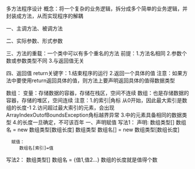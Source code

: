 多方法程序设计
概念：将一个复杂的业务逻辑，拆分成多个简单的业务逻辑，并封装成方法，从而实现程序的解耦

一、主调方法、被调方法


二、实际参数、形式参数

三、方法的重载：一个类中可以有多个重名的方法
	前提：1.方法名相同  2.参数个数或参数类型不同 3.与返回值无关

四、返回值
   return关键字：1.结束程序的运行 2.返回一个具体的值
   注意：如果方法中要使用return返回具体的值，则方法上要声明返回具体的值得数据类型
   
数组：
  变量：存储数据的容器，存储在栈区，空间不连续
  数组：也是存储数据的容器，存储的堆区，空间连续
        注意：1.的索引|角标 从0开始，因此最大索引是数组的长度-1
		      2.访问超过最大索引的元素，会出现ArrayIndexOutofBoundsException角标越界异常
			  3.中的元素具备相同的数据类型
			  4.的长度一旦确定，不可该百年
一、声明赋值
  写法1：
	  声明:
		 数组类型[] 数组名 =  new 数组类型[数组长度]
		 数组类型 数组名[] =  new 数组类型[数组长度]
		 
	  赋值：
		 数组名[索引]=值
   写法2：
        数组类型[] 数组名 = {值1,值2...} 数组的长度就是值得个数
	 
	 
	 
